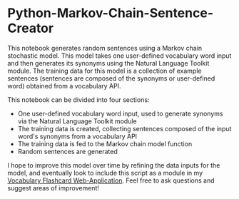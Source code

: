 # Python-Markov-Chain-Sentence-Creator
This notebook generates random sentences using a Markov chain stochastic model. This model takes one user-defined vocabulary word input and then generates its synonyms using the Natural Language Toolkit module. The training data for this model is a collection of example sentences (sentences are composed of the synonyms or user-defined word) obtained from a vocabulary API.

This notebook can be divided into four sections:
- One user-defined vocabulary word input, used to generate synonyms via the Natural Language Toolkit module
- The training data is created, collecting sentences composed of the input word's synonyms from a vocabulary API 
- The training data is fed to the Markov chain model function
- Random sentences are generated

I hope to improve this model over time by refining the data inputs for the model, and eventually look to include this script as a module in my [Vocabulary Flashcard Web-Application](https://github.com/eli64s/Django-Flashcard-Web-App). Feel free to ask questions and suggest areas of improvement!

